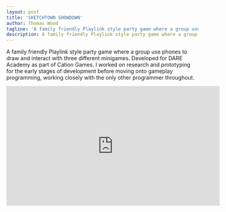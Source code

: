 ```yaml
---
layout: post
title: 'SKETCHTOWN SHOWDOWN'
author: Thomas Wood
tagline: 'A family friendly Playlink style party game where a group use phones to draw and interact with three different minigames.'
description: A family friendly Playlink style party game where a group use phones to draw and interact with three different minigames.
---
```


A family friendly Playlink style party game where a group use phones to draw and interact with three different minigames. Developed for DARE Academy as part of Cation Games. I worked on research and prototyping for the early stages of development before moving onto gameplay programming, working closely with the only other programmer throughout.

<iframe width="560" height="315" src="https://www.youtube.com/embed/6-6CAHVJQx4" frameborder="0" allow="accelerometer; autoplay; encrypted-media; gyroscope; picture-in-picture" allowfullscreen></iframe>
